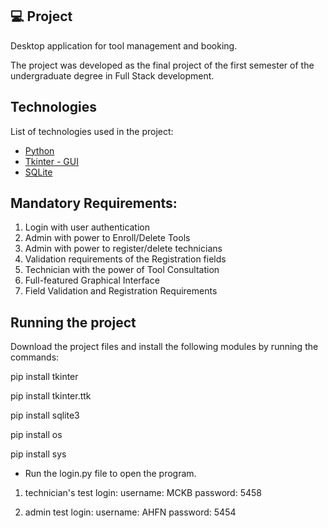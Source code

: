 <p align="center">

 ## 💻 Project

Desktop application for tool management and booking.

The project was developed as the final project of the first semester of the undergraduate degree in Full Stack development.
</p>

## Technologies

List of technologies used in the project:

- [Python](https://www.python.org/)
- [Tkinter - GUI](https://docs.python.org/3/library/tkinter.html)
- [SQLite](https://www.sqlite.org/index.html)

## Mandatory Requirements:

1. Login with user authentication
2. Admin with power to Enroll/Delete Tools
3. Admin with power to register/delete technicians
4. Validation requirements of the Registration fields
5. Technician with the power of Tool Consultation
6. Full-featured Graphical Interface
7. Field Validation and Registration Requirements


## Running the project
Download the project files and install the following modules by running the commands:

pip install tkinter

pip install tkinter.ttk

pip install sqlite3

pip install os

pip install sys


- Run the login.py file to open the program.

1. technician's test login:
username:  MCKB
password: 5458

2. admin test login:
username: AHFN
password: 5454

